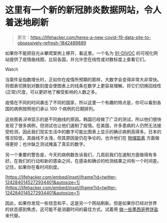 # 这里有一个新的新冠肺炎数据网站，令人着迷地刷新

> 原文：<https://lifehacker.com/heres-a-new-covid-19-data-site-to-obsessively-refresh-1842489889>

如果你不能把目光从攀爬案例上移开，看这里。一个名为 [91-DIVOC](http://91-divoc.com/pages/covid-visualization/) 的可视化网站提供了疫情曲线图，比较各国，并允许您在线性或对数标度上查看它们。

Watch

当案件呈指数增长时，正如你在疫情所预期的那样，大数字会变得非常大非常快。将图表切换到对数刻度会使图表上的线条在数学上更容易理解。将它们切换回线性(正常)尺度，可以更好地了解受影响的人数之多。

疫情在不同的时间袭击了不同的国家，所以这里一个有趣的特点是，你可以看到各国的病例按照他们承认 100 个病例的日期排列。

这些图表*没有*显示的是不同曲线的原因。韩国已经做了广泛的测试，所以他们很快发现了很多病例，但测试也让他们遏制了疫情。在美国，许多患病的人仍然无法接受检测，因此我们现实生活中的数字可能比图表上显示的确诊病例高得多。日本的情况较低，其曲线不太浅，但其原因是仍在争论的。也许他们在 [物理距离](https://vitals.lifehacker.com/were-calling-it-physical-distancing-now-1842454451) 方面做得更好；也许缺乏测试掩盖了真实的数字。

另一个重要的警告是，今天的病例数告诉我们，几周前我们在遏制方面做得有多好。在我们的行动和新的感染之间，在感染和确诊的检测结果之间有一个时间差。记住，如果你在看时间刻度。

 [https://lifehacker.com/embed/inset/iframe?id=twitter-1242840145272934401&autosize=1](https://lifehacker.com/embed/inset/iframe?id=twitter-1242840145272934401&autosize=1) 

因此，如果你发现一些信息和平，这是另一个网站刷新。但是如果你已经对世界 的状态感到焦虑，这可能不是消磨时间的最佳方式。试着用 [做一些墨西哥卷饼盐](https://skillet.lifehacker.com/make-a-bunch-of-flavored-salts-what-the-hell-1842457195) 来代替。